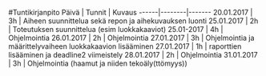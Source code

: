 #Tuntikirjanpito
Päivä | Tunnit | Kuvaus
------|--------|-------
20.01.2017 | 3h | Aiheen suunnittelua sekä repon ja aihekuvauksen luonti
25.01.2017 | 2h | Toteutuksen suunnittelua (esim luokkakaaviot)
25.01-2017 | 4h | Ohjelmointia
26.01.2017 | 2h | Ohjelmointia
27.01.2017 | 3h | Ohjelmointia ja määrittelyvaiheen luokkakaavion lisääminen
27.01.2017 | 1h | raporttien lisääminen ja deadline2 viimeistely
28.01.2017 | 2h | Ohjelmointia
31.01.2017 | 3h | Ohjelmointia (haamut ja niiden tekoäly(ttömyys))

